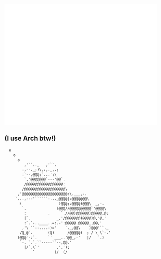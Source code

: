 ![Metrics](/github-metrics.svg)



(I use Arch btw!)
 ---------------
      o
        o
          o 
             ,'``.._   ,'``.
            :,--._;)\,:,._,.;
            :`--,@@@;`...';\
             `,'@@@@@@@`---'@@`.
             /@@@@@@@@@@@@@@@@@:
            /@@@@@@@@@@@@@@@@@@@\
          ,'@@@@@@@@@@@@@@@@@@@@@:\.___,-.
         `...,---'``````-..._@@@@|:@@@@@@@\
           (                 )@@@;:@@@@)@@@\  _,-.
            `.              (@@@//@@@@@@@@@@`'@@@@\
             :          .     `.//@@)@@@@@@)@@@@@,@;
             |`.            _,'/@@@@@@@)@@@@)@,'@,'
             :`.`-..____..=:.-':@@@@@.@@@@@_,@@,'
            ,'\ ``--....-)='    `._,@@\    )@@@'``._
           /@_@`.       (@)      /@@@@@)  ; / \ \`-.'
          (@@@`-:`.     `' ___..'@@_,-'   |/   `.)
           `-. `.`.``-----``--,@@.'
             |/`.\`'        ,',');
                 `         (/  (/
